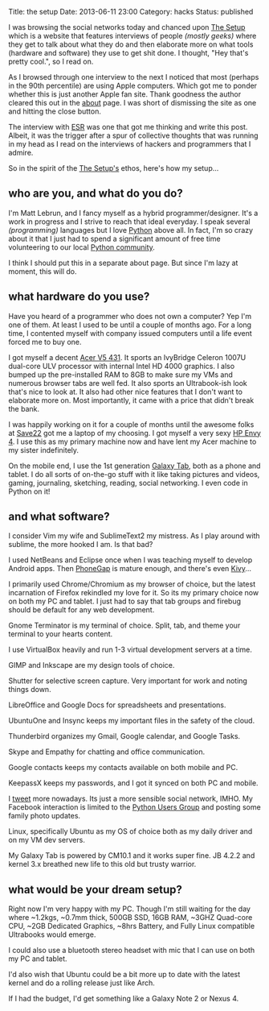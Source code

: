 Title: the setup
Date: 2013-06-11 23:00
Category: hacks
Status: published


I was browsing the social networks today and chanced upon 
[The Setup](http://usesthis.com/) which is a website that features 
interviews of people _(mostly geeks)_ where they get to talk about what 
they do and then elaborate more on what tools (hardware and software) they 
use to get shit done. I thought, "Hey that's pretty cool.", so I read on.

As I browsed through one interview to the next I noticed that most 
(perhaps in the 90th percentile) are using Apple computers. Which got me to 
ponder whether this is just another Apple fan site. Thank goodness the 
author cleared this out in the [about](http://usesthis.com/about/) page. I 
was short of dismissing the site as one and hitting the close button. 

The interview with [ESR](http://eric.s.raymond.usesthis.com/) was one that 
got me thinking and write this post. Albeit, it was the trigger after a 
spur of collective thoughts that was running in my head as I read on the 
interviews of hackers and programmers that I admire. 

So in the spirit of the [The Setup's](http://usesthis.com/) ethos, here's 
how my setup...


## who are you, and what do you do?

I'm Matt Lebrun, and I fancy myself as a hybrid programmer/designer. It's a 
work in progress and I strive to reach that ideal everyday. I speak several 
_(programming)_ languages but I love [Python](http://www.python.org/) above 
all. In fact, I'm so crazy about it that I just had to spend a significant 
amount of free time volunteering to our local [Python community](http://python.ph).

I think I should put this in a separate about page. But since I'm lazy at 
moment, this will do. 


## what hardware do you use?

Have you heard of a programmer who does not own a computer? Yep I'm one of 
them. At least I used to be until a couple of months ago. For a long time, 
I contented myself with company issued computers until a life event forced 
me to buy one. 

I got myself a decent [Acer V5 431](http://www.villman.com/Product-Detail/Acer_V5-431-10072G50Ma). 
It sports an IvyBridge Celeron 1007U dual-core ULV processor with internal 
Intel HD 4000 graphics. I also bumped up the pre-installed RAM to 8GB to 
make sure my VMs and numerous browser tabs are well fed. It also sports an 
Ultrabook-ish look that's nice to look at. It also had other nice features 
that I don't want to elaborate more on. Most importantly, it came with a 
price that didn't break the bank. 

I was happily working on it for a couple of months until the awesome folks 
at [Save22](http://www.save22.com) got me a laptop of my choosing. I got 
myself a very sexy [HP Envy 4](http://h10025.www1.hp.com/ewfrf/wc/document?cc=us&lc=en&dlc=en&docname=c03508920#N351). 
I use this as my primary machine now and have lent my Acer machine to my 
sister indefinitely. 

On the mobile end, I use the 1st generation [Galaxy Tab](http://www.gsmarena.com/samsung_p1000_galaxy_tab-3370.php), 
both as a phone and tablet. I do all sorts of on-the-go stuff with it like 
taking pictures and videos, gaming, journaling, sketching, reading, social 
networking. I even code in Python on it!


## and what software?

I consider Vim my wife and SublimeText2 my mistress. As I play around with 
sublime, the more hooked I am. Is that bad?

I used NetBeans and Eclipse once when I was teaching myself to develop 
Android apps. Then [PhoneGap](http://phonegap.com/) is mature enough, and 
there's even [Kivy](http://kivy.org/)... 

I primarily used Chrome/Chromium as my browser of choice, but the latest 
incarnation of Firefox rekindled my love for it. So its my primary choice 
now on both my PC and tablet. I just had to say that tab groups and firebug 
should be default for any web development. 

Gnome Terminator is my terminal of choice. Split, tab, and theme your 
terminal to your hearts content. 

I use VirtualBox heavily and run 1-3 virtual development servers at a time. 

GIMP and Inkscape are my design tools of choice. 

Shutter for selective screen capture. Very important for work and noting 
things down. 

LibreOffice and Google Docs for spreadsheets and presentations.

UbuntuOne and Insync keeps my important files in the safety of the cloud. 

Thunderbird organizes my Gmail, Google calendar, and Google Tasks. 

Skype and Empathy for chatting and office communication. 

Google contacts keeps my contacts available on both mobile and PC. 

KeepassX keeps my passwords, and I got it synced on both PC and mobile. 

I [tweet](https://twitter.com/cr8ivecodesmith) more nowadays. Its just a 
more sensible social network, IMHO. My Facebook interaction is limited to 
the [Python Users Group](https://www.facebook.com/groups/pinoypug/) and 
posting some family photo updates. 

Linux, specifically Ubuntu as my OS of choice both as my daily driver and 
on my VM dev servers. 

My Galaxy Tab is powered by CM10.1 and it works super fine. JB 4.2.2 and 
kernel 3.x breathed new life to this old but trusty warrior. 


## what would be your dream setup?

Right now I'm very happy with my PC. Though I'm still waiting for the day 
where ~1.2kgs, ~0.7mm thick, 500GB SSD, 16GB RAM, ~3GHZ Quad-core CPU, ~2GB 
Dedicated Graphics, ~8hrs Battery, and Fully Linux compatible Ultrabooks 
would emerge. 

I could also use a bluetooth stereo headset with mic that I can use on both 
my PC and tablet. 

I'd also wish that Ubuntu could be a bit more up to date with the latest 
kernel and do a rolling release just like Arch. 

If I had the budget, I'd get something like a Galaxy Note 2 or Nexus 4. 
